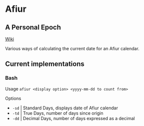 # Afiur

## A Personal Epoch

[Wiki](https://drisc.io/systems/calendar)

Various ways of calculating the current date for an Afiur calendar.

## Current implementations

### Bash
Usage
`afiur <display option> <yyyy-mm-dd to count from>`

Options
+ `-sd` | Standard Days, displays date of Afiur calendar
+ `-td` | True Days, number of days since origin
+ `-dd` | Decimal Days, number of days expressed as a decimal
